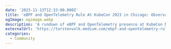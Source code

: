 ```yaml
---
date: '2023-11-13T12:33:00.000Z'
title: 'eBPF and OpenTelemetry Rule At KubeCon 2023 in Chicago: Observability Is King'
ogImage: ogimage.webp
description: 'A rundown of eBPF and OpenTelemetry presence at KubeCon NA 2023 in Chicago'
externalUrl: 'https://torstenvolk.medium.com/ebpf-and-opentelemetry-rule-at-kubecon-2023-in-chicago-observability-is-king-596fb44995cc'
categories:
  - Community
---
```

